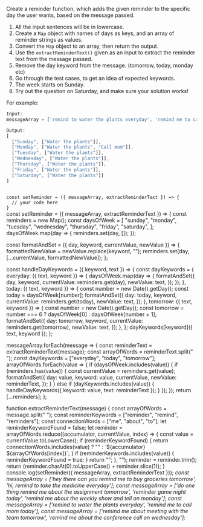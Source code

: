 Create a reminder function, which adds the given reminder to the specific day the user wants, based on the message passed.

1. All the input sentences will be in lowercase.
2. Create a `Map` object with names of days as keys, and an array of reminder strings as values.
3. Convert the `Map` object to an array, then return the output.
4. Use the `extractReminderText()` given as an input to extract the reminder text from the message passed.
5. Remove the day keyword from the message. (tomorrow, today, monday etc)
6. Go through the test cases, to get an idea of expected keywords.
7. The week starts on Sunday.
8. Try out the question on Saturday, and make sure your solution works!

For example:
```js
Input:
messageArray = ['remind to water the plants everyday', 'remind me to call mom today'];

Output:
[
  ["Sunday", ["Water the plants"]],
  ["Monday", ["Water the plants", "Call mom"]],
  ["Tuesday", ["Water the plants"]],
  ["Wednesday", ["Water the plants"]],
  ["Thursday", ["Water the plants"]],
  ["Friday", ["Water the plants"]],
  ["Saturday", ["Water the plants"]]
]
```

<codeblock language="javascript" type="exercise" testMode="multipleInput">
<code>
const setReminder = ({ messageArray, extractReminderText }) => {
  // your code here
}
</code>

<solution>
const setReminder = ({ messageArray, extractReminderText }) => {
  const reminders = new Map();
  const daysOfWeek = [
    "sunday",
    "monday",
    "tuesday",
    "wednesday",
    "thursday",
    "friday",
    "saturday",
  ];
  daysOfWeek.map(day => {
    reminders.set(day, []);
  });

  const formatAndSet = ({ day, keyword, currentValue, newValue }) => {
    formattedNewValue = newValue.replace(keyword, "");
    reminders.set(day, [...currentValue, formattedNewValue]);
  };

  const handleDayKeywords = ({ keyword, text }) => {
    const dayKeywords = {
      everyday: ({ text, keyword }) => {
        daysOfWeek.map(day => {
          formatAndSet({
            day,
            keyword,
            currentValue: reminders.get(day),
            newValue: text,
          });
        });
      },
      today: ({ text, keyword }) => {
        const number = new Date().getDay();
        const today = daysOfWeek[number];
        formatAndSet({
          day: today,
          keyword,
          currentValue: reminders.get(today),
          newValue: text,
        });
      },
      tomorrow: ({ text, keyword }) => {
        const number = new Date().getDay();
        const tomorrow = number === 6 ? daysOfWeek[0] : daysOfWeek[number + 1];
        formatAndSet({
          day: tomorrow,
          keyword,
          currentValue: reminders.get(tomorrow),
          newValue: text,
        });
      },
    };
    dayKeywords[keyword]({ text, keyword });
  };

  messageArray.forEach(message => {
    const reminderText = extractReminderText(message);
    const arrayOfWords = reminderText.split(" ");
    const dayKeywords = ["everyday", "today", "tomorrow"];
    arrayOfWords.forEach(value => {
      if (daysOfWeek.includes(value)) {
        if (reminders.has(value)) {
          const currentValue = reminders.get(value);
          formatAndSet({
            day: value,
            keyword: value,
            currentValue,
            newValue: reminderText,
          });
        }
      } else if (dayKeywords.includes(value)) {
        handleDayKeywords({ keyword: value, text: reminderText });
      }
    });
  });
  return [...reminders];
};
</solution>

<testcases>
<caller>
function extractReminderText(message) {
  const arrayOfWords = message.split(" ");
  const reminderKeywords = ["reminder", "remind", "reminders"];
  const connectionWords = ["me", "about", "to"];
  let reminderKeywordFound = false;
  let reminder = arrayOfWords.reduce((accumulator, currentValue, index) => {
    const value = currentValue.toLowerCase();
    if (reminderKeywordFound) {
      return connectionWords.includes(value)
        ? ""
        : `${accumulator} ${arrayOfWords[index]}`;
    }
    if (reminderKeywords.includes(value)) {
      reminderKeywordFound = true;
    }
    return "";
  }, "");
  reminder = reminder.trim();
  return (reminder.charAt(0).toUpperCase() + reminder.slice(1));
}
console.log(setReminder({ messageArray, extractReminderText }));
</caller>
<testcase>
<i>
const messageArray = ['hey there can you remind me to buy groceries tomorrow', 'hi, remind to take the medicine everyday'];
</i>
</testcase>
<testcase>
<i>
const messageArray = ['do one thing remind me about the assignment tomorrow', 'reminder game night today', 'remind me about the weekly show and tell on monday'];
</i>
</testcase>
<testcase>
<i>
const messageArray = ['remind to water the plants everyday', 'remind me to call mom today'];
</i>
</testcase>
<testcase>
<i>
const messageArray = ['remind me about meeting with the team tomorrow', 'remind me about the conference call on wednesday'];
</i>
</testcase>
</testcases>
</codeblock>
